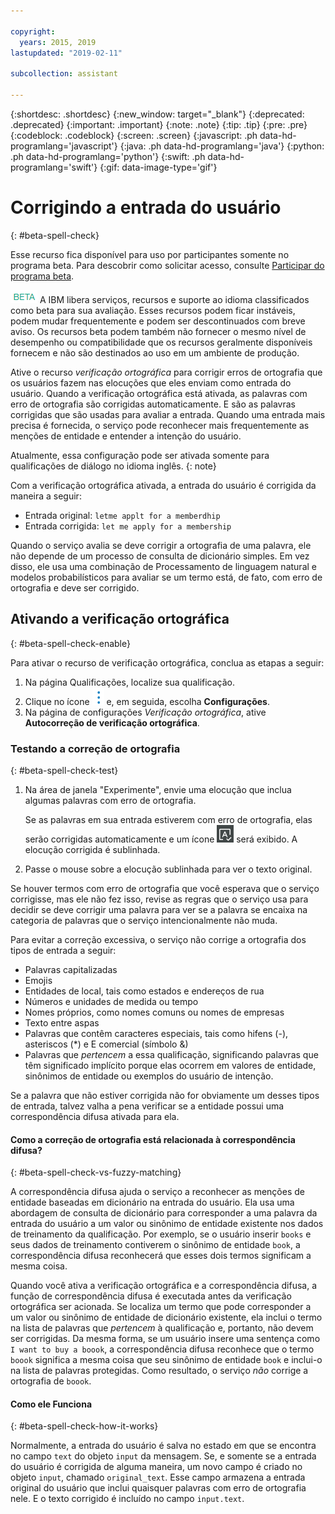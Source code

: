 ```yaml
---

copyright:
  years: 2015, 2019
lastupdated: "2019-02-11"

subcollection: assistant

---
```


{:shortdesc: .shortdesc}
{:new_window: target="_blank"}
{:deprecated: .deprecated}
{:important: .important}
{:note: .note}
{:tip: .tip}
{:pre: .pre}
{:codeblock: .codeblock}
{:screen: .screen}
{:javascript: .ph data-hd-programlang='javascript'}
{:java: .ph data-hd-programlang='java'}
{:python: .ph data-hd-programlang='python'}
{:swift: .ph data-hd-programlang='swift'}
{:gif: data-image-type='gif'}

# Corrigindo a entrada do usuário
{: #beta-spell-check}

Esse recurso fica disponível para uso por participantes somente no programa beta. Para descobrir como solicitar acesso, consulte [Participar do programa beta](/docs/services/assistant?topic=assistant-feedback#feedback-beta).

![Beta](images/beta.png) A IBM libera serviços, recursos e suporte ao idioma classificados como beta para sua avaliação. Esses recursos podem ficar instáveis, podem mudar frequentemente e podem ser descontinuados com breve aviso. Os recursos beta podem também não fornecer o mesmo nível de desempenho ou compatibilidade que os recursos geralmente disponíveis fornecem e não são destinados ao uso em um ambiente de produção.

Ative o recurso *verificação ortográfica* para corrigir erros de ortografia que os usuários fazem nas elocuções que eles enviam como entrada do usuário. Quando a verificação ortográfica está ativada, as palavras com erro de ortografia são corrigidas automaticamente. E são as palavras corrigidas que são usadas para avaliar a entrada. Quando uma entrada mais precisa é fornecida, o serviço pode reconhecer mais frequentemente as menções de entidade e entender a intenção do usuário.

Atualmente, essa configuração pode ser ativada somente para qualificações de diálogo no idioma inglês.
{: note}

Com a verificação ortográfica ativada, a entrada do usuário é corrigida da maneira a seguir:

- Entrada original: `letme applt for a memberdhip`
- Entrada corrigida: `let me apply for a membership`

Quando o serviço avalia se deve corrigir a ortografia de uma palavra, ele não depende de um processo de consulta de dicionário simples. Em vez disso, ele usa uma combinação de Processamento de linguagem natural e modelos probabilísticos para avaliar se um termo está, de fato, com erro de ortografia e deve ser corrigido.

## Ativando a verificação ortográfica
{: #beta-spell-check-enable}

Para ativar o recurso de verificação ortográfica, conclua as etapas a seguir:

1.  Na página Qualificações, localize sua qualificação.
1.  Clique no ícone ![abrir e fechar a lista de opções](images/kabob-beta.png) e, em seguida, escolha **Configurações**.
1.  Na página de configurações *Verificação ortográfica*, ative **Autocorreção de verificação ortográfica**.

### Testando a correção de ortografia
{: #beta-spell-check-test}

1.  Na área de janela "Experimente", envie uma elocução que inclua algumas palavras com erro de ortografia.

    Se as palavras em sua entrada estiverem com erro de ortografia, elas serão corrigidas automaticamente e um ícone ![autocorreção](images/auto-correct.png) será exibido. A elocução corrigida é sublinhada.
1.  Passe o mouse sobre a elocução sublinhada para ver o texto original.

Se houver termos com erro de ortografia que você esperava que o serviço corrigisse, mas ele não fez isso, revise as regras que o serviço usa para decidir se deve corrigir uma palavra para ver se a palavra se encaixa na categoria de palavras que o serviço intencionalmente não muda.

Para evitar a correção excessiva, o serviço não corrige a ortografia dos tipos de entrada a seguir:

- Palavras capitalizadas
- Emojis
- Entidades de local, tais como estados e endereços de rua
- Números e unidades de medida ou tempo
- Nomes próprios, como nomes comuns ou nomes de empresas
- Texto entre aspas
- Palavras que contêm caracteres especiais, tais como hifens (-), asteriscos (*) e E comercial (símbolo &)
- Palavras que *pertencem* a essa qualificação, significando palavras que têm significado implícito porque elas ocorrem em valores de entidade, sinônimos de entidade ou exemplos do usuário de intenção.

Se a palavra que não estiver corrigida não for obviamente um desses tipos de entrada, talvez valha a pena verificar se a entidade possui uma correspondência difusa ativada para ela.

#### Como a correção de ortografia está relacionada à correspondência difusa?
{: #beta-spell-check-vs-fuzzy-matching}

A correspondência difusa ajuda o serviço a reconhecer as menções de entidade baseadas em dicionário na entrada do usuário. Ela usa uma abordagem de consulta de dicionário para corresponder a uma palavra da entrada do usuário a um valor ou sinônimo de entidade existente nos dados de treinamento da qualificação. Por exemplo, se o usuário inserir `books` e seus dados de treinamento contiverem o sinônimo de entidade `book`, a correspondência difusa reconhecerá que esses dois termos significam a mesma coisa.

Quando você ativa a verificação ortográfica e a correspondência difusa, a função de correspondência difusa é executada antes da verificação ortográfica ser acionada. Se localiza um termo que pode corresponder a um valor ou sinônimo de entidade de dicionário existente, ela inclui o termo na lista de palavras que *pertencem* à qualificação e, portanto, não devem ser corrigidas. Da mesma forma, se um usuário insere uma sentença como `I want to buy a boook`, a correspondência difusa reconhece que o termo `boook` significa a mesma coisa que seu sinônimo de entidade `book` e inclui-o na lista de palavras protegidas. Como resultado, o serviço *não* corrige a ortografia de `boook`.

#### Como ele Funciona
{: #beta-spell-check-how-it-works}

Normalmente, a entrada do usuário é salva no estado em que se encontra no campo `text` do objeto `input` da mensagem. Se, e somente se a entrada do usuário é corrigida de alguma maneira, um novo campo é criado no objeto `input`, chamado `original_text`. Esse campo armazena a entrada original do usuário que inclui quaisquer palavras com erro de ortografia nele. E o texto corrigido é incluído no campo `input.text`.
